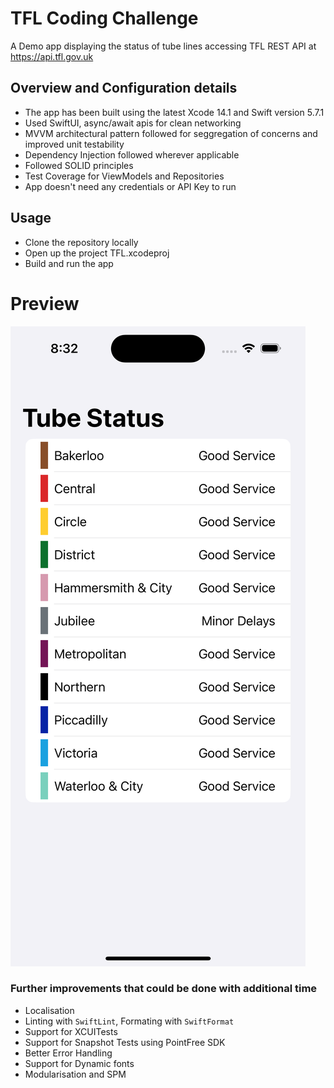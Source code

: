 # TFL Coding Challenge #
A Demo app displaying the status of tube lines accessing TFL REST API at https://api.tfl.gov.uk

## Overview and Configuration details ##

* The app has been built using the latest Xcode 14.1 and Swift version 5.7.1
* Used SwiftUI, async/await apis for clean networking
* MVVM architectural pattern followed for seggregation of concerns and improved unit testability
* Dependency Injection followed wherever applicable
* Followed SOLID principles
* Test Coverage for ViewModels and Repositories
* App doesn't need any credentials or API Key to run

## Usage
- Clone the repository locally
- Open up the project TFL.xcodeproj
- Build and run the app

# Preview
<img src="/TFLTubeStatus.png"/>

### **Further improvements that could be done with additional time**
- Localisation
- Linting with `SwiftLint`, Formating with `SwiftFormat`
- Support for XCUITests
- Support for Snapshot Tests using PointFree SDK
- Better Error Handling
- Support for Dynamic fonts
- Modularisation and SPM

